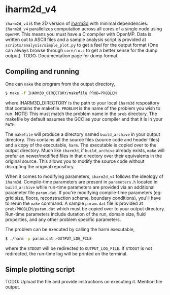 # iharm2d_v4
`iharm2d_v4` is the 2D version of [iharm3d](https://github.com/AFD-Illinois/iharm3d) with minimal dependencies. `iharm2d_v4` parallelizes computation across all cores of a single node using `OpenMP`. This means you must have a C compiler with OpenMP. Data is written out to ASCII files and a sample analysis script is provided at `scripts/analysis/simple_plot.py` to get a feel for the output format (One can always browse through `core/io.c` to get a better sense for the dump output).
TODO: Documentation page for dump format.

## Compiling and running
One can `make` the program from the output directory,
```bash
$ make -f IHARM3D_DIRECTORY/makefile PROB=PROBLEM
```
where IHARM3D_DIRECTORY is the path to your local `iharm3d` respository that contains the makefile. `PROBLEM` is the name of the problem you wish to run. NOTE: This must match the problem name in the `prob` directory. The makefile by default assumes the GCC as your compiler and that it is in your `PATH`.

The `makefile` will produce a directory named `build_archive` in your output directory. This contains all the source files (source code and header files) and a copy of the executable, `harm`. The executable is copied over to the output directory. Much like `iharm3d`, if `build_archive` already exists, `make` will prefer an newer/modified files in that directory over their equivalents in the original source. This allows you to modify the source code without disrupting the original repository.

When it comes to modifying parameters, `iharm2d_v4` follows the ideology of `iharm3d`. Compile-time parameters are present in `parameters.h` located in `build_archive` while run-time parameters are provided via an additional parameter file `param.dat`. If you're modifying compile-time parameters (eg: grid size, floors, reconstruction scheme, boundary conditions), you'll have to rerun the `make` command. A sample `param.dat` file is provided at `prob/PROBLEM/param.dat` which must be copied over to your output directory. Run-time parameters include duration of the run, domain size, fluid properties, and any other problem specific parameters.

The problem can be executed by calling the harm executable,
```bash
$ ./harm -p param.dat >OUTPUT_LOG_FILE
```
where the `STDOUT` will be redirected to `OUTPUT_LOG_FILE`. If `STDOUT` is not redirected, the run-time log will be printed on the terminal.

## Simple plotting script
TODO: Upload the file and provide instructions on executing it. Mention file output.
